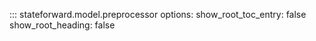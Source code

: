 ::: stateforward.model.preprocessor
    options:
      show_root_toc_entry: false
      show_root_heading: false